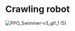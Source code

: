 # Crawling robot


![PPO_Swimmer-v3_gif_1 (5)](https://user-images.githubusercontent.com/28188499/185910147-8e2ef352-62b7-4fdc-ac8a-358d619a6625.gif)
